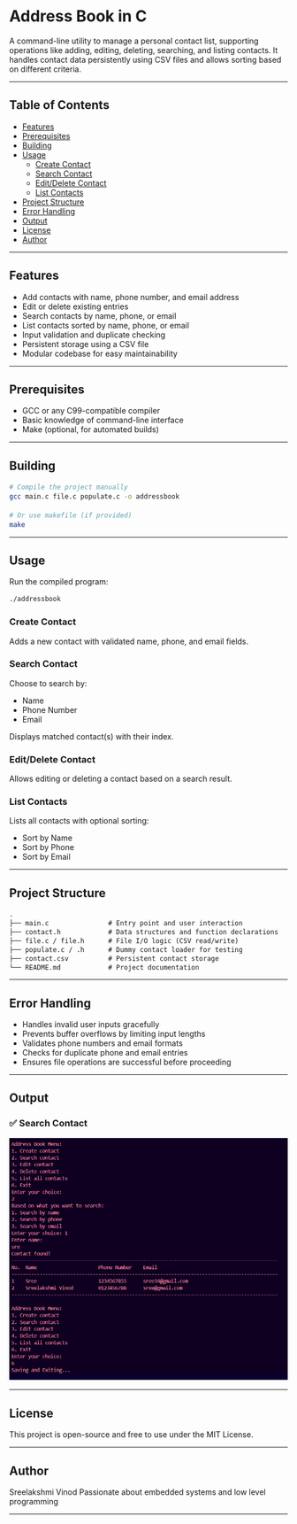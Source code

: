 # Address Book in C

A command-line utility to manage a personal contact list, supporting operations like adding, editing, deleting, searching, and listing contacts. It handles contact data persistently using CSV files and allows sorting based on different criteria.

---

## Table of Contents

- [Features](#features)  
- [Prerequisites](#prerequisites)  
- [Building](#building)  
- [Usage](#usage)  
  - [Create Contact](#create-contact)  
  - [Search Contact](#search-contact)  
  - [Edit/Delete Contact](#editdelete-contact)  
  - [List Contacts](#list-contacts)  
- [Project Structure](#project-structure)  
- [Error Handling](#error-handling)
- [Output](#output)
- [License](#license)  
- [Author](#author)  

---

## Features

- Add contacts with name, phone number, and email address  
- Edit or delete existing entries  
- Search contacts by name, phone, or email  
- List contacts sorted by name, phone, or email  
- Input validation and duplicate checking  
- Persistent storage using a CSV file  
- Modular codebase for easy maintainability  

---

## Prerequisites

- GCC or any C99-compatible compiler  
- Basic knowledge of command-line interface  
- Make (optional, for automated builds)  

---

## Building

```bash
# Compile the project manually
gcc main.c file.c populate.c -o addressbook

# Or use makefile (if provided)
make
```

---

## Usage

Run the compiled program:

```bash
./addressbook
```

### Create Contact
Adds a new contact with validated name, phone, and email fields.

### Search Contact
Choose to search by:
- Name
- Phone Number
- Email

Displays matched contact(s) with their index.

### Edit/Delete Contact
Allows editing or deleting a contact based on a search result.

### List Contacts
Lists all contacts with optional sorting:
- Sort by Name
- Sort by Phone
- Sort by Email

---

## Project Structure

```
.
├── main.c               # Entry point and user interaction
├── contact.h            # Data structures and function declarations
├── file.c / file.h      # File I/O logic (CSV read/write)
├── populate.c / .h      # Dummy contact loader for testing
├── contact.csv          # Persistent contact storage
└── README.md            # Project documentation
```

---

## Error Handling

- Handles invalid user inputs gracefully  
- Prevents buffer overflows by limiting input lengths  
- Validates phone numbers and email formats  
- Checks for duplicate phone and email entries  
- Ensures file operations are successful before proceeding  

---

## Output

### ✅ Search Contact

![Search Contact](./Address_Book_output.png)




---

## License

This project is open-source and free to use under the MIT License.

---

## Author

Sreelakshmi Vinod 
Passionate about embedded systems and low level programming

---

